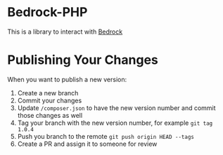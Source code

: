 # Bedrock-PHP
This is a library to interact with [Bedrock](https://github.com/Expensify/Bedrock)

# Publishing Your Changes
When you want to publish a new version:

1. Create a new branch
1. Commit your changes
1. Update `/composer.json` to have the new version number and commit those changes as well
1. Tag your branch with the new version number, for example `git tag 1.0.4`
1. Push you branch to the remote `git push origin HEAD --tags`
1. Create a PR and assign it to someone for review
